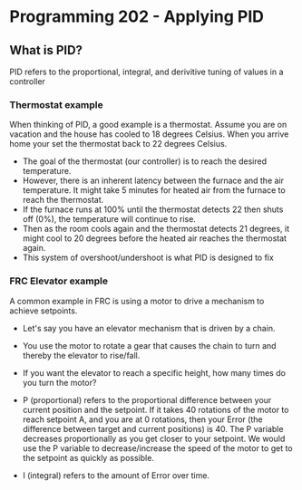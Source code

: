 # Programming 202 - Applying PID

## What is PID?
PID refers to the proportional, integral, and derivitive tuning of values in a controller

### Thermostat example
When thinking of PID, a good example is a thermostat. Assume you are on vacation and the house has cooled to 18 degrees Celsius. 
When you arrive home your set the thermostat back to 22 degrees Celsius.
- The goal of the thermostat (our controller) is to reach the desired temperature.
- However, there is an inherent latency between the furnace and the air temperature.
It might take 5 minutes for heated air from the furnace to reach the thermostat.
- If the furnace runs at 100% until the thermostat detects 22 then shuts off (0%), the temperature will continue to rise.
- Then as the room cools again and the thermostat detects 21 degrees, it might cool to 20 degrees before the heated air reaches the thermostat again.
- This system of overshoot/undershoot is what PID is designed to fix

### FRC Elevator example
A common example in FRC is using a motor to drive a mechanism to achieve setpoints.
- Let's say you have an elevator mechanism that is driven by a chain.
- You use the motor to rotate a gear that causes the chain to turn and thereby the elevator to rise/fall.
- If you want the elevator to reach a specific height, how many times do you turn the motor?

- P (proportional) refers to the proportional difference between your current position and the setpoint.
If it takes 40 rotations of the motor to reach setpoint A, and you are at 0 rotations, then your Error (the difference between target and current positions) is 40.
The P variable decreases proportionally as you get closer to your setpoint. 
We would use the P variable to decrease/increase the speed of the motor to get to the setpoint as quickly as possible.

- I (integral) refers to the amount of Error over time.

